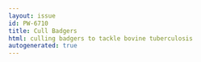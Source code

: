 ```yaml
---
layout: issue
id: PW-6710
title: Cull Badgers
html: culling badgers to tackle bovine tuberculosis
autogenerated: true
---
```

